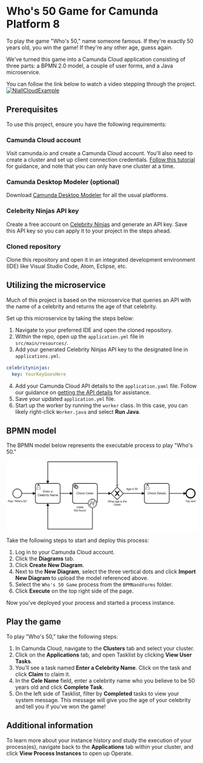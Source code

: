 # Who's 50 Game for Camunda Platform 8

To play the game "Who's 50," name someone famous. If they're exactly 50 years old, you win the game! If they're any other age, guess again.

We've turned this game into a Camunda Cloud application consisting of three parts: a BPMN 2.0 model, a couple of user forms, and a Java microservice.

You can follow the link below to watch a video stepping through the project.
[![NiallCloudExample](https://img.youtube.com/vi/oRzpTUN2l6I/0.jpg)](https://youtu.be/oRzpTUN2l6I)

## Prerequisites

To use this project, ensure you have the following requirements:

### Camunda Cloud account

Visit camunda.io and create a Camunda Cloud account. You'll also need to create a cluster and set up client connection credentials. [Follow this tutorial](https://docs.camunda.io/docs/guides/getting-started/) for guidance, and note that you can only have one cluster at a time.

### Camunda Desktop Modeler (optional)

Download [Camunda Desktop Modeler](https://camunda.com/download/modeler/) for all the usual platforms.

### Celebrity Ninjas API key

Create a free account on [Celebrity Ninjas](https://celebrityninjas.com/) and generate an API key. Save this API key so you can apply it to your project in the steps ahead.

### Cloned repository

Clone this repository and open it in an integrated development environment (IDE) like Visual Studio Code, Atom, Eclipse, etc.

## Utilizing the microservice

Much of this project is based on the microservice that queries an API with the name of a celebrity and returns the age of that celebrity.

Set up this microservice by taking the steps below:

1. Navigate to your preferred IDE and open the cloned repository.
2. Within the repo, open up the `application.yml` file in `src/main/resources/`.
3. Add your generated Celebrity Ninjas API key to the designated line in `applications.yml`.
```yaml
celebrityninjas:
  key: YourKeyGoesHere
```
4. Add your Camunda Cloud API details to the `application.yaml` file. Follow our guidance on [getting the API details](https://docs.camunda.io/docs/guides/getting-started/setup-client-connection-credentials/) for assistance.
5. Save your updated `application.yml` file.
6. Start up the worker by running the `worker` class. In this case, you can likely right-click `Worker.java` and select **Run Java**.

## BPMN model

The BPMN model below represents the executable process to play "Who's 50."

![BPMNModel](./BPMNandForms/Whos50Game.png)

Take the following steps to start and deploy this process:

1. Log in to your Camunda Cloud account.
2. Click the **Diagrams** tab.
3. Click **Create New Diagram**.
4. Next to the **New Diagram**, select the three vertical dots and click **Import New Diagram** to upload the model referenced above.
5. Select the `Who's 50 Game` process from the `BPMNandForms` folder.
6. Click **Execute** on the top right side of the page.

Now you've deployed your process and started a process instance.

## Play the game

To play "Who's 50," take the following steps:

1. In Camunda Cloud, navigate to the **Clusters** tab and select your cluster.
2. Click on the **Applications** tab, and open Tasklist by clicking **View User Tasks**.
3. You'll see a task named **Enter a Celebrity Name**. Click on the task and click **Claim** to claim it.
4. In the **Cele Name** field, enter a celebrity name who you believe to be 50 years old and click **Complete Task**.
5. On the left side of Tasklist, filter by **Completed** tasks to view your system message. This message will give you the age of your celebrity and tell you if you've won the game!

## Additional information

To learn more about your instance history and study the execution of your process(es), navigate back to the **Applications** tab within your cluster, and click **View Process Instances** to open up Operate.
